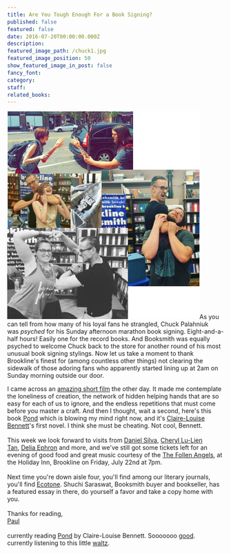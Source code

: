 ```yaml
---
title: Are You Tough Enough For a Book Signing?
published: false
featured: false
date: 2016-07-20T00:00:00.000Z
description:
featured_image_path: /chuck1.jpg
featured_image_position: 50
show_featured_image_in_post: false
fancy_font:
category:
staff:
related_books:
---
```



![](/uploads/versions/chuck1---x----446-481x---.jpg)As you can tell from how many of his loyal fans he strangled, Chuck Palahniuk was&nbsp;*psyched*&nbsp;for his Sunday afternoon marathon book signing. Eight-and-a-half hours! Easily one for the record books. And Booksmith was equally psyched to welcome Chuck back to the store for another round of his most unusual book signing stylings. Now let us take a moment to thank Brookline's finest for (among countless other things) not clearing the sidewalk of those adoring fans who apparently started lining up at 2am on Sunday morning outside our door.

I came across an&nbsp;[amazing short film](https://vimeo.com/137464081)&nbsp;the other day. It made me contemplate the loneliness of creation, the network of hidden helping hands that are so easy for each of us to ignore, and the endless repetitions that must come before you master a craft. And then I thought, wait a second, here's this book&nbsp;[Pond](http://www.brooklinebooksmith-shop.com/book/9780399575891)&nbsp;which is blowing my mind right now, and it's&nbsp;[Claire-Louise Bennett](http://www.vogue.com/13455285/pond-claire-louise-bennett-interview/)'s first novel. I think she must be cheating. Not cool, Bennett.&nbsp;
<br>
<br>This week we look forward to visits from&nbsp;[Daniel Silva](http://www.brooklinebooksmith.com/events/2016-07/daniel-silva-the-black-widow/),&nbsp;[Cheryl Lu-Lien](http://www.brooklinebooksmith.com/events/2016-07/cheryl-lu-lien-tan-sarong-party-girls/) [Tan](http://www.brooklinebooksmith.com/events/2016-07/cheryl-lu-lien-tan-sarong-party-girls/),&nbsp;[Delia Ephron](http://www.brooklinebooksmith.com/events/2016-07/delia-ephron-siracusa/)&nbsp;and more, and we've still got some tickets left for an evening of good food and great music courtesy of the&nbsp;[The Follen Angels](http://follenangels.com/), at the Holiday Inn, Brookline on Friday, July 22nd at 7pm.&nbsp;
<br>
<br>Next time you're down aisle four, you'll find among our literary journals, you'll find&nbsp;[Ecotone](https://ecotonemagazine.org/ecotone-authors/shuchi-saraswat/). Shuchi Saraswat, Booksmith buyer and bookseller, has a featured essay in there, do yourself a favor and take a copy home with you.
<br>
<br>Thanks for reading,
<br>[Paul](http://www.ptpainter.com/)
<br>
<br>currently reading&nbsp;[Pond](http://www.brooklinebooksmith-shop.com/book/9780399575891)&nbsp;by Claire-Louise Bennett. Sooooooo&nbsp;[good](https://www.theguardian.com/books/2015/nov/18/pond-claire-louise-bennett-review).
<br>currently listening to this little&nbsp;[waltz](https://www.youtube.com/watch?v=Mz_sf698IAg).